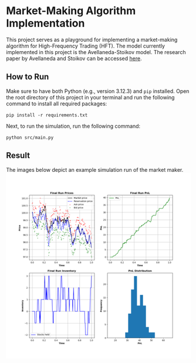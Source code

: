 # Market-Making Algorithm Implementation

This project serves as a playground for implementing a market-making algorithm for High-Frequency Trading (HFT). The model currently implemented in this project is the Avellaneda-Stoikov model. The research paper by Avellaneda and Stoikov can be accessed [here](https://citeseerx.ist.psu.edu/document?repid=rep1&type=pdf&doi=93e392c5b2765e6691b8acb60cd4a7e975bf1d6a). 

## How to Run
Make sure to have both Python (e.g., version 3.12.3) and `pip` installed. Open the root directory of this project in your terminal and run the following command to install all required packages:

```
pip install -r requirements.txt
```

Next, to run the simulation, run the following command:
```
python src/main.py
```

## Result
The images below depict an example simulation run of the market maker.
![result](img/result.png)
